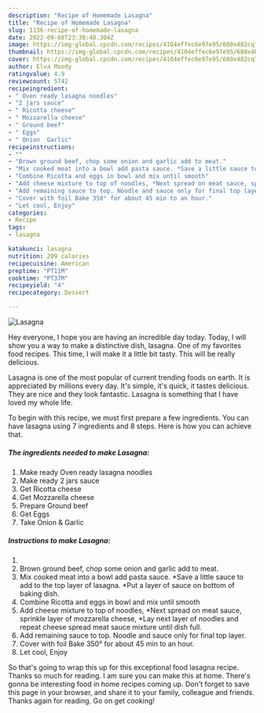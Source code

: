 ```yaml
---
description: "Recipe of Homemade Lasagna"
title: "Recipe of Homemade Lasagna"
slug: 1136-recipe-of-homemade-lasagna
date: 2022-09-08T23:30:40.304Z
image: https://img-global.cpcdn.com/recipes/4104effec6e97e95/680x482cq70/lasagna-recipe-main-photo.jpg
thumbnail: https://img-global.cpcdn.com/recipes/4104effec6e97e95/680x482cq70/lasagna-recipe-main-photo.jpg
cover: https://img-global.cpcdn.com/recipes/4104effec6e97e95/680x482cq70/lasagna-recipe-main-photo.jpg
author: Elva Moody
ratingvalue: 4.9
reviewcount: 5742
recipeingredient:
- " Oven ready lasagna noodles"
- "2 jars sauce"
- " Ricotta cheese"
- " Mozzarella cheese"
- " Ground beef"
- " Eggs"
- " Onion  Garlic"
recipeinstructions:
- ""
- "Brown ground beef, chop some onion and garlic add to meat."
- "Mix cooked meat into a bowl add pasta sauce. *Save a little sauce to add to the top layer of lasagna. *Put a layer of sauce on bottom of baking dish."
- "Combine Ricotta and eggs in bowl and mix until smooth"
- "Add cheese mixture to top of noodles, *Next spread on meat sauce, sprinkle layer of mozzarella cheese, *Lay next layer of noodles and repeat cheese spread meat sauce mixture until dish full."
- "Add remaining sauce to top. Noodle and sauce only for final top layer."
- "Cover with foil Bake 350° for about 45 min to an hour."
- "Let cool, Enjoy"
categories:
- Recipe
tags:
- lasagna

katakunci: lasagna 
nutrition: 209 calories
recipecuisine: American
preptime: "PT11M"
cooktime: "PT37M"
recipeyield: "4"
recipecategory: Dessert

---
```



![Lasagna](https://img-global.cpcdn.com/recipes/4104effec6e97e95/680x482cq70/lasagna-recipe-main-photo.jpg)

Hey everyone, I hope you are having an incredible day today. Today, I will show you a way to make a distinctive dish, lasagna. One of my favorites food recipes. This time, I will make it a little bit tasty. This will be really delicious.

Lasagna is one of the most popular of current trending foods on earth. It is appreciated by millions every day. It's simple, it's quick, it tastes delicious. They are nice and they look fantastic. Lasagna is something that I have loved my whole life.




To begin with this recipe, we must first prepare a few ingredients. You can have lasagna using 7 ingredients and 8 steps. Here is how you can achieve that.

<!--inarticleads1-->

##### The ingredients needed to make Lasagna:

1. Make ready  Oven ready lasagna noodles
1. Make ready 2 jars sauce
1. Get  Ricotta cheese
1. Get  Mozzarella cheese
1. Prepare  Ground beef
1. Get  Eggs
1. Take  Onion &amp; Garlic




<!--inarticleads2-->

##### Instructions to make Lasagna:

1. 
1. Brown ground beef, chop some onion and garlic add to meat.
1. Mix cooked meat into a bowl add pasta sauce. *Save a little sauce to add to the top layer of lasagna. *Put a layer of sauce on bottom of baking dish.
1. Combine Ricotta and eggs in bowl and mix until smooth
1. Add cheese mixture to top of noodles, *Next spread on meat sauce, sprinkle layer of mozzarella cheese, *Lay next layer of noodles and repeat cheese spread meat sauce mixture until dish full.
1. Add remaining sauce to top. Noodle and sauce only for final top layer.
1. Cover with foil Bake 350° for about 45 min to an hour.
1. Let cool, Enjoy




So that's going to wrap this up for this exceptional food lasagna recipe. Thanks so much for reading. I am sure you can make this at home. There's gonna be interesting food in home recipes coming up. Don't forget to save this page in your browser, and share it to your family, colleague and friends. Thanks again for reading. Go on get cooking!
